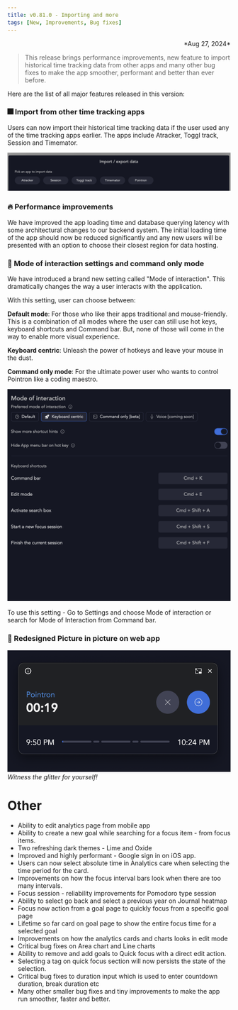 ```yaml
---
title: v0.81.0 - Importing and more
tags: [New, Improvements, Bug fixes]
---
```

<div align="right">*Aug 27, 2024*</div>

> This release brings performance improvements, new feature to import historical time tracking data from other apps and many other bug fixes to make the app smoother, performant and better than ever before.

Here are the list of all major features released in this version:

### 🎆 Import from other time tracking apps
Users can now import their historical time tracking data if the user used any of the time tracking apps earlier. The apps include Atracker, Toggl track, Session and Timemator.

![Import from other time tracking apps](../../../../src/images/pointron-changelog/importing.png)

### 🔥 Performance improvements
We have improved the app loading time and database querying latency with some architectural changes to our backend system. The initial loading time of the app should now be reduced significantly and any new users will be presented with an option to choose their closest region for data hosting.

### 🚀 Mode of interaction settings and command only mode
We have introduced a brand new setting called "Mode of interaction". This dramatically changes the way a user interacts with the application.

With this setting, user can choose between:

**Default mode**: For those who like their apps traditional and mouse-friendly. This is a combination of all modes where the user can still use hot keys, keyboard shortcuts and Command bar. But, none of those will come in the way to enable more visual experience.

**Keyboard centric**: Unleash the power of hotkeys and leave your mouse in the dust.

**Command only mode**: For the ultimate power user who wants to control Pointron like a coding maestro.

![Mode of interaction settings](../../../../src/images/pointron-changelog/mode-of-interaction.png)

To use this setting - Go to Settings and choose Mode of interaction or search for Mode of Interaction from Command bar.

### 🎨 Redesigned Picture in picture on web app
![Picture in picture on web app](../../../../src/images/pointron-changelog/PIP.png)
*Witness the glitter for yourself!*


# Other

- Ability to edit analytics page from mobile app
- Ability to create a new goal while searching for a focus item - from focus items.
- Two refreshing dark themes - Lime and Oxide
- Improved and highly performant - Google sign in on iOS app.
- Users can now select absolute time in Analytics care when selecting the time period for the card.
- Improvements on how the focus interval bars look when there are too many intervals.
- Focus session - reliability improvements for Pomodoro type session
- Ability to select go back and select a previous year on Journal heatmap
- Focus now action from a goal page to quickly focus from a specific goal page
- Lifetime so far card on goal page to show the entire focus time for a selected goal
- Improvements on how the analytics cards and charts looks in edit mode
- Critical bug fixes on Area chart and Line charts
- Ability to remove and add goals to Quick focus with a direct edit action.
- Selecting a tag on quick focus section will now persists the state of the selection.
- Critical bug fixes to duration input which is used to enter countdown duration, break duration etc
- Many other smaller bug fixes and tiny improvements to make the app run smoother, faster and better.
